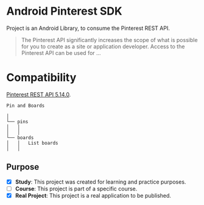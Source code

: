# Android Pinterest SDK 
Project is an Android Library, to consume the Pinterest REST API.
> The Pinterest API significantly increases the scope of what is possible for you to create as a site or application developer. Access to the Pinterest API can be used for ...

# Compatibility 
[Pinterest REST API 5.14.0](https://developers.pinterest.com/docs/api/v5/introduction).

 
```
Pin and Boards
 
│
└── pins
│   │   
│   │
└── boards
│   │   List boards
│   │ 
```

## Purpose
- [x] **Study**: This project was created for learning and practice purposes.
- [ ] **Course**: This project is part of a specific course.
- [x] **Real Project**: This project is a real application to be published.
